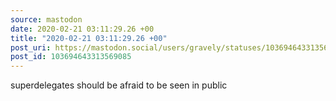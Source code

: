 ```yaml
---
source: mastodon
date: 2020-02-21 03:11:29.26 +00
title: "2020-02-21 03:11:29.26 +00"
post_uri: https://mastodon.social/users/gravely/statuses/103694643313569085
post_id: 103694643313569085
---
```

superdelegates should be afraid to be seen in public


